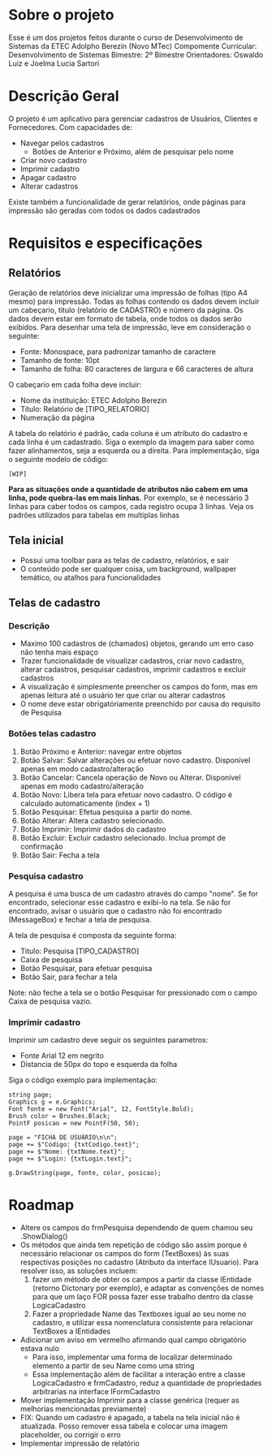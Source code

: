 # Sobre o projeto

Esse é um dos projetos feitos durante o curso de Desenvolvimento de Sistemas da ETEC Adolpho Berezin (Novo MTec)
Compomente Currícular: Desenvolvimento de Sistemas
Bimestre: 2º Bimestre
Orientadores: Oswaldo Luiz e Joelma Lucia Sartori

# Descrição Geral

O projeto é um aplicativo para gerenciar cadastros de Usuários, Clientes e Fornecedores. Com capacidades de:

- Navegar pelos cadastros
  - Botões de Anterior e Próximo, além de pesquisar pelo nome
- Criar novo cadastro
- Imprimir cadastro
- Apagar cadastro
- Alterar cadastros

Existe também a funcionalidade de gerar relatórios, onde páginas para impressão são geradas com todos os dados cadastrados

# Requisitos e especificações

## Relatórios

Geração de relatórios deve inicializar uma impressão de folhas (tipo A4 mesmo) para impressão. Todas as folhas contendo os dados devem incluir um cabeçario,
titulo (relatório de CADASTRO) e número da página.
Os dados devem estar em formato de tabela, onde todos os dados serão exibidos. Para desenhar uma tela de impressão, leve em consideração o seguinte:

- Fonte: Monospace, para padronizar tamanho de caractere
- Tamanho de fonte: 10pt
- Tamanho de folha: 80 caracteres de largura e 66 caracteres de altura

O cabeçario em cada folha deve incluir:

- Nome da instituição: ETEC Adolpho Berezin
- Título: Relatório de \[TIPO_RELATORIO\]
- Numeração da página

A tabela do relatório é padrão, cada coluna é um atributo do cadastro e cada linha é um cadastrado. Siga o exemplo da imagem para saber como fazer alinhamentos,
seja a esquerda ou a direita. Para implementação, siga o seguinte modelo de código:

```
[WIP]
```

**Para as situações onde a quantidade de atributos não cabem em uma linha, pode quebra-las em mais linhas.** Por exemplo, se é necessário 3 linhas para caber todos os campos, cada registro ocupa 3 linhas. Veja os padrões utilizados para tabelas em multiplas linhas

## Tela inicial

- Possui uma toolbar para as telas de cadastro, relatórios, e sair
- O conteúdo pode ser qualquer coisa, um background, wallpaper temático, ou atalhos para funcionalidades

## Telas de cadastro

### Descrição

- Maximo 100 cadastros de (chamados) objetos, gerando um erro caso não tenha mais espaço
- Trazer funcionalidade de visualizar cadastros, criar novo cadastro, alterar cadastros, pesquisar cadastros, imprimir cadastros e excluir cadastros
- A visualização é simplesmente preencher os campos do form, mas em apenas leitura até o usuário ter que criar ou alterar cadastros
- O nome deve estar obrigatóriamente preenchido por causa do requisito de Pesquisa

### Botões telas cadastro

1. Botão Próximo e Anterior: navegar entre objetos
2. Botão Salvar: Salvar alterações ou efetuar novo cadastro. Disponível apenas em modo cadastro/alteração
3. Botão Cancelar: Cancela operação de Novo ou Alterar. Disponível apenas em modo cadastro/alteração
4. Botão Novo: Libera tela para efetuar novo cadastro. O código é calculado automaticamente (index + 1)
5. Botão Pesquisar: Efetua pesquisa a partir do nome.
6. Botão Alterar: Altera cadastro selecionado.
7. Botão Imprimir: Imprimir dados do cadastro
8. Botão Excluir: Excluir cadastro selecionado. Inclua prompt de confirmação
9. Botão Sair: Fecha a tela

### Pesquisa cadastro

A pesquisa é uma busca de um cadastro através do campo "nome". Se for encontrado, selecionar esse cadastro e exibi-lo na tela. Se não for encontrado, avisar o usuário que o cadastro não foi encontrado (MessageBox) e fechar a tela de pesquisa. 

A tela de pesquisa é composta da seguinte forma:
- Titulo: Pesquisa \[TIPO_CADASTRO\]
- Caixa de pesquisa
- Botão Pesquisar, para efetuar pesquisa
- Botão Sair, para fechar a tela

Note: não feche a tela se o botão Pesquisar for pressionado com o campo Caixa de pesquisa vazio.

### Imprimir cadastro

Imprimir um cadastro deve seguir os seguintes parametros:

- Fonte Arial 12 em negrito
- Distancia de 50px do topo e esquerda da folha

Siga o código exemplo para implementação:

```
string page;
Graphics g = e.Graphics;
Font fonte = new Font("Arial", 12, FontStyle.Bold);
Brush color = Brushes.Black;
PointF posicao = new PointF(50, 50);

page = "FICHA DE USUÁRIO\n\n";
page += $"Código: {txtCodigo.text}";
page += $"Nome: {txtNome.text}";
page += $"Login: {txtLogin.text}";

g.DrawString(page, fonte, color, posicao);
```

# Roadmap

- Altere os campos do frmPesquisa dependendo de quem chamou seu .ShowDialog()
- Os métodos que ainda tem repetição de código são assim porque é necessário relacionar os campos do form (TextBoxes) às suas respectivas posições no cadastro (Atributo da interface IUsuario). Para resolver isso, as soluções incluem:
  1. fazer um método de obter os campos a partir da classe IEntidade (retorno Dictonary por exemplo), e adaptar as convenções de nomes para que um laço FOR possa fazer esse trabalho dentro da classe LogicaCadastro
  2. Fazer a propriedade Name das Textboxes igual ao seu nome no cadastro, e utilizar essa nomenclatura consistente para relacionar TextBoxes a IEntidades
- Adicionar um aviso em vermelho afirmando qual campo obrigatório estava nulo
  - Para isso, implementar uma forma de localizar determinado elemento a partir de seu Name como uma string
  - Essa implementação além de facilitar a interação entre a classe LogicaCadastro e frmCadastro, reduz a quantidade de propriedades arbitrarias na interface IFormCadastro
- Mover implementação Imprimir para a classe genérica (requer as melhorias mencionadas previamente)
- FIX: Quando um cadastro é apagado, a tabela na tela inicial não é atualizada. Posso remover essa tabela e colocar uma imagem placeholder, ou corrigir o erro
- Implementar impressão de relatório
